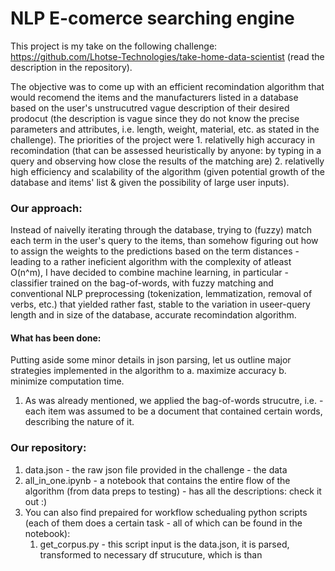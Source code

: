 # NLP E-comerce searching engine

This project is my take on the following challenge: https://github.com/Lhotse-Technologies/take-home-data-scientist (read the description in the repository).

The objective was to come up with an efficient recomindation algorithm that would recomend the items and the manufacturers listed in a database based on the user's unstrucutred vague description of their desired prodocut (the description is vague since they do not know the precise parameters and attributes, i.e. length, weight, material, etc. as stated in the challenge). The priorities of the project were 1. relativelly high accuracy in recomindation (that can be assessed heuristically by anyone: by typing in a query and observing how close the results of the matching are) 2. relativelly high efficiency and scalability of the algorithm (given potential growth of the database and items' list & given the possibility of large user inputs).

### Our approach:

Instead of naivelly iterating through the database, trying to (fuzzy) match each term in the user's query to the items, than somehow figuring out how to assign the weights to the predictions based on the term distances - leading to a rather ineficient algorithm with the complexity of atleast O(n^m), I have decided to combine machine learning, in particular - classifier trained on the bag-of-words, with fuzzy matching and conventional NLP preprocessing (tokenization, lemmatization, removal of verbs, etc.) that yielded rather fast, stable to the variation in useer-query length and in size of the database, accurate recomindation algorithm. 

#### What has been done:

Putting aside some minor details in json parsing, let us outline major strategies implemented in the algorithm to a. maximize accuracy b. minimize computation time.

1. As was already mentioned, we applied the bag-of-words strucutre, i.e. - each item was assumed to be a document that contained certain words, describing the nature of it. 

### Our repository:
1. data.json - the raw json file provided in the challenge - the data
2. all_in_one.ipynb - a notebook that contains the entire flow of the algorithm (from data preps to testing) - has all the descriptions: check it out :)
3. You can also find prepaired for workflow schedualing python scripts (each of them does a certain task - all of which can be found in the notebook):
    1. get_corpus.py - this script input is the data.json, it is parsed, transformed to necessary df strucuture, which is than 


